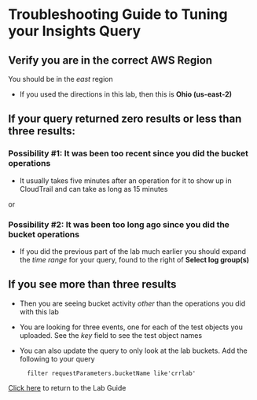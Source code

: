 # Troubleshooting Guide to Tuning your Insights Query

## Verify you are in the correct AWS Region

You should be in the _east_ region
 * If you used the directions in this lab, then this is **Ohio (us-east-2)**

## If your query returned zero results or less than three results:

### Possibility #1: It was been too recent since you did the bucket operations

* It usually takes five minutes after an operation for it to show up in CloudTrail and can take as long as 15 minutes

or

### Possibility #2: It was been too long ago since you did the bucket operations

* If you did the previous part of the lab much earlier you should expand the _time range_ for your query, found to the right of **Select log group(s)**

## If you see more than three results

* Then you are seeing bucket activity _other_ than the operations you did with this lab
* You are looking for three events, one for each of the test objects you uploaded.  See the _key_ field to see the test object names
* You can also update the query to only look at the lab buckets. Add the following to your query

        filter requestParameters.bucketName like'crrlab'

[Click here](../Lab_Guide.md#putobject_events) to return to the Lab Guide
